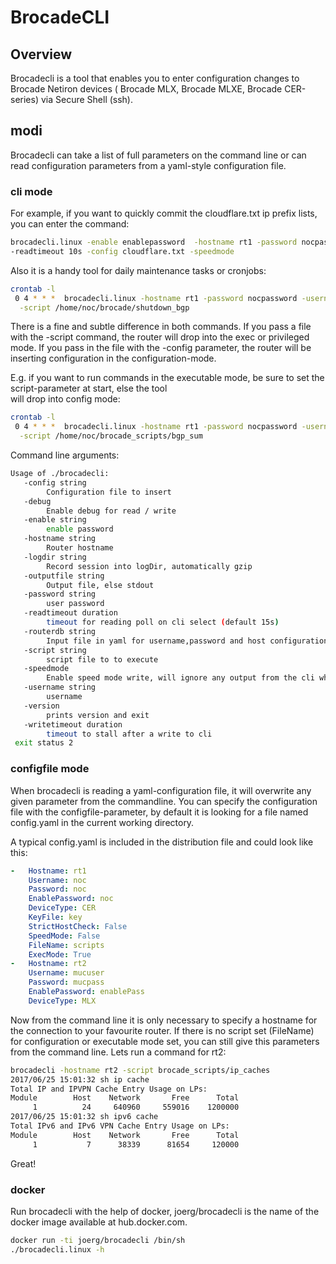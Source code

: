 # BrocadeCLI

## Overview
Brocadecli is a tool that enables you to enter configuration changes to Brocade Netiron devices (
Brocade MLX, Brocade MLXE, Brocade CER-series) via Secure Shell (ssh).

## modi 

Brocadecli can take a list of full parameters on the command line or can read configuration parameters from a yaml-style configuration file.
 
### cli mode

For example, if you want to quickly commit the cloudflare.txt ip prefix lists, you can enter the command:

```bash 
brocadecli.linux -enable enablepassword  -hostname rt1 -password nocpassword -username noc \
-readtimeout 10s -config cloudflare.txt -speedmode
```

Also it is a handy tool for daily maintenance tasks or cronjobs:

```bash
crontab -l
 0 4 * * *  brocadecli.linux -hostname rt1 -password nocpassword -username noc -enable enablepassword\
  -script /home/noc/brocade/shutdown_bgp
```

There is a fine and subtle difference in both commands. If you pass a file with the -script command, the router will drop into the
exec or privileged mode. If you pass in the file with the -config parameter, the router will be inserting configuration in the configuration-mode.
 
E.g. if you want to run commands in the executable mode, be sure to set the script-parameter at start, else the tool\
 will drop into config mode:
 
```bash
crontab -l
 0 4 * * *  brocadecli.linux -hostname rt1 -password nocpassword -username noc -enable enablepassword\
  -script /home/noc/brocade_scripts/bgp_sum  
```

Command line arguments:

```bash
Usage of ./brocadecli:
   -config string
     	Configuration file to insert
   -debug
     	Enable debug for read / write
   -enable string
     	enable password
   -hostname string
     	Router hostname
   -logdir string
     	Record session into logDir, automatically gzip
   -outputfile string
     	Output file, else stdout
   -password string
     	user password
   -readtimeout duration
     	timeout for reading poll on cli select (default 15s)
   -routerdb string
     	Input file in yaml for username,password and host configuration if not specified on command-line (default "broconfig.yaml")
   -script string
     	script file to to execute
   -speedmode
     	Enable speed mode write, will ignore any output from the cli while writing
   -username string
     	username
   -version
     	prints version and exit
   -writetimeout duration
     	timeout to stall after a write to cli
 exit status 2
```

### configfile mode

When brocadecli is reading a yaml-configuration file, it will overwrite any given parameter from the commandline. You can specify
  the configuration file with the configfile-parameter, by default it is looking for a file named config.yaml in the current working directory.
   
   A typical config.yaml is included in the distribution file and could look like this:
   ```yaml
   -   Hostname: rt1
       Username: noc
       Password: noc
       EnablePassword: noc
       DeviceType: CER
       KeyFile: key
       StrictHostCheck: False
       SpeedMode: False
       FileName: scripts
       ExecMode: True
   -   Hostname: rt2
       Username: mucuser
       Password: mucpass
       EnablePassword: enablePass
       DeviceType: MLX
   ```

Now from the command line it is only necessary to specify a hostname for the connection to your favourite router. If there is no script set (FileName) for configuration or executable mode set,
you can still give this parameters from the command line. Lets run a command for rt2:
 
 ```bash
brocadecli -hostname rt2 -script brocade_scripts/ip_caches 
2017/06/25 15:01:32 sh ip cache
Total IP and IPVPN Cache Entry Usage on LPs:
 Module        Host    Network       Free      Total
      1          24     640960     559016    1200000
2017/06/25 15:01:32 sh ipv6 cache
Total IPv6 and IPv6 VPN Cache Entry Usage on LPs:
 Module        Host    Network       Free      Total
      1           7      38339      81654     120000
 ```
 
 Great!

### docker

Run brocadecli with the help of docker, joerg/brocadecli is the name of the docker image available at hub.docker.com.
```bash
docker run -ti joerg/brocadecli /bin/sh
./brocadecli.linux -h
```